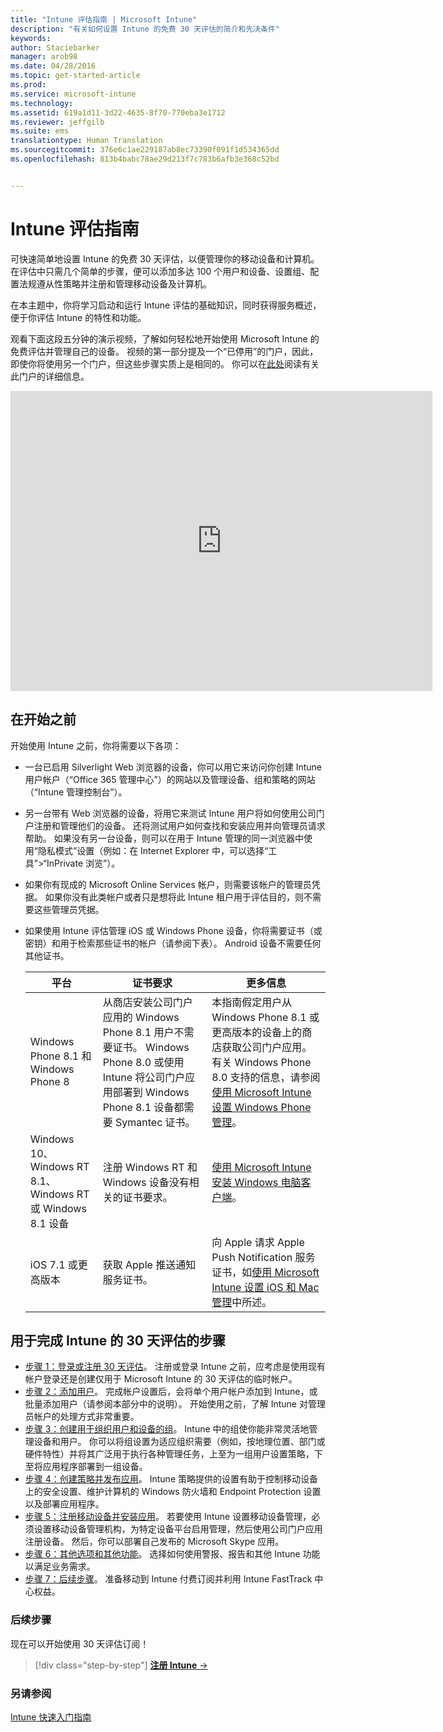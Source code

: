 ```yaml
---
title: "Intune 评估指南 | Microsoft Intune"
description: "有关如何设置 Intune 的免费 30 天评估的简介和先决条件"
keywords: 
author: Staciebarker
manager: arob98
ms.date: 04/28/2016
ms.topic: get-started-article
ms.prod: 
ms.service: microsoft-intune
ms.technology: 
ms.assetid: 619a1d11-3d22-4635-8f70-770eba3e1712
ms.reviewer: jeffgilb
ms.suite: ems
translationtype: Human Translation
ms.sourcegitcommit: 376e6c1ae229187ab8ec73390f091f1d534365dd
ms.openlocfilehash: 813b4babc78ae29d213f7c783b6afb3e368c52bd


---
```


# Intune 评估指南
可快速简单地设置 Intune 的免费 30 天评估，以便管理你的移动设备和计算机。 在评估中只需几个简单的步骤，便可以添加多达 100 个用户和设备、设置组、配置法规遵从性策略并注册和管理移动设备及计算机。

在本主题中，你将学习启动和运行 Intune 评估的基础知识，同时获得服务概述，便于你评估 Intune 的特性和功能。

观看下面这段五分钟的演示视频，了解如何轻松地开始使用 Microsoft Intune 的免费评估并管理自己的设备。 视频的第一部分提及一个“已停用”的门户，因此，即使你将使用另一个门户，但这些步骤实质上是相同的。 你可以在[此处](https://docs.microsoft.com/intune/deploy-use/account-portal-merged-with-Office-365)阅读有关此门户的详细信息。

<iframe width="675" height="480" src="https://www.youtube.com/embed/ltcZvm4VOFU" frameborder="0" allowfullscreen></iframe>

## 在开始之前
开始使用 Intune 之前，你将需要以下各项：

-   一台已启用 Silverlight Web 浏览器的设备，你可以用它来访问你创建 Intune 用户帐户（“Office 365 管理中心”）的网站以及管理设备、组和策略的网站（“Intune 管理控制台”）。

-   另一台带有 Web 浏览器的设备，将用它来测试 Intune 用户将如何使用公司门户注册和管理他们的设备。 还将测试用户如何查找和安装应用并向管理员请求帮助。 如果没有另一台设备，则可以在用于 Intune 管理的同一浏览器中使用“隐私模式”设置（例如：在 Internet Explorer 中，可以选择“工具”&gt;“InPrivate 浏览”）。

-   如果你有现成的 Microsoft Online Services 帐户，则需要该帐户的管理员凭据。 如果你没有此类帐户或者只是想将此 Intune 租户用于评估目的，则不需要这些管理员凭据。

-   如果使用 Intune 评估管理 iOS 或 Windows Phone 设备，你将需要证书（或密钥）和用于检索那些证书的帐户（请参阅下表）。 Android 设备不需要任何其他证书。

    |平台|证书要求|更多信息|
    |------------|----------------------------|--------------------|
    |Windows Phone 8.1 和 Windows Phone 8 |从商店安装公司门户应用的 Windows Phone 8.1 用户不需要证书。 Windows Phone 8.0 或使用 Intune 将公司门户应用部署到 Windows Phone 8.1 设备都需要 Symantec 证书。|本指南假定用户从 Windows Phone 8.1 或更高版本的设备上的商店获取公司门户应用。 有关 Windows Phone 8.0 支持的信息，请参阅[使用 Microsoft Intune 设置 Windows Phone 管理](/Intune/Deploy-Use/set-up-windows-phone-management-with-microsoft-intune)。|
    |Windows 10、Windows RT 8.1、Windows RT 或 Windows 8.1 设备|注册 Windows RT 和 Windows 设备没有相关的证书要求。|[使用 Microsoft Intune 安装 Windows 电脑客户端](/Intune/Deploy-Use/install-the-windows-pc-client-with-microsoft-intune)。|
    |iOS 7.1 或更高版本|获取 Apple 推送通知服务证书。|向 Apple 请求 Apple Push Notification 服务证书，如[使用 Microsoft Intune 设置 iOS 和 Mac 管理](/Intune/Deploy-Use/set-up-ios-and-mac-management-with-microsoft-intune)中所述。|

## 用于完成 Intune 的 30 天评估的步骤
- [步骤 1：登录或注册 30 天评估](get-started-with-a-30-day-trial-of-microsoft-intune-step-1.md)。 注册或登录 Intune 之前，应考虑是使用现有帐户登录还是创建仅用于 Microsoft Intune 的 30 天评估的临时帐户。
- [步骤 2：添加用户](get-started-with-a-30-day-trial-of-microsoft-intune-step-2.md)。 完成帐户设置后，会将单个用户帐户添加到 Intune，或批量添加用户（请参阅本部分中的说明）。 开始使用之前，了解 Intune 对管理员帐户的处理方式非常重要。
- [步骤 3：创建用于组织用户和设备的组](get-started-with-a-30-day-trial-of-microsoft-intune-step-3.md)。 Intune 中的组使你能非常灵活地管理设备和用户。 你可以将组设置为适应组织需要（例如，按地理位置、部门或硬件特性）并将其广泛用于执行各种管理任务，上至为一组用户设置策略，下至将应用程序部署到一组设备。
- [步骤 4：创建策略并发布应用](get-started-with-a-30-day-trial-of-microsoft-intune-step-4.md)。 Intune 策略提供的设置有助于控制移动设备上的安全设置、维护计算机的 Windows 防火墙和 Endpoint Protection 设置以及部署应用程序。
- [步骤 5：注册移动设备并安装应用](get-started-with-a-30-day-trial-of-microsoft-intune-step-5.md)。 若要使用 Intune 设置移动设备管理，必须设置移动设备管理机构，为特定设备平台启用管理，然后使用公司门户应用注册设备。 然后，你可以部署自己发布的 Microsoft Skype 应用。
- [步骤 6：其他选项和其他功能](get-started-with-a-30-day-trial-of-microsoft-intune-step-6.md)。 选择如何使用警报、报告和其他 Intune 功能以满足业务需求。
- [步骤 7：后续步骤](get-started-with-a-30-day-trial-of-microsoft-intune-step-7.md)。 准备移动到 Intune 付费订阅并利用 Intune FastTrack 中心权益。


### 后续步骤
现在可以开始使用 30 天评估订阅！

>[!div class="step-by-step"]
[**注册 Intune** &rarr;](.\get-started-with-a-30-day-trial-of-microsoft-intune-step-1.md)

### 另请参阅
[Intune 快速入门指南](/intune/get-started/start-with-a-paid-subscription-to-microsoft-intune)



<!--HONumber=Jul16_HO3-->


